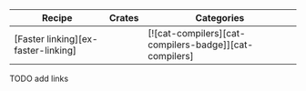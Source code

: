 | Recipe | Crates | Categories |
|---|---|---|
| [Faster linking][ex-faster-linking] | | [![cat-compilers][cat-compilers-badge]][cat-compilers] |

<div class="hidden">
TODO add links
</div>
